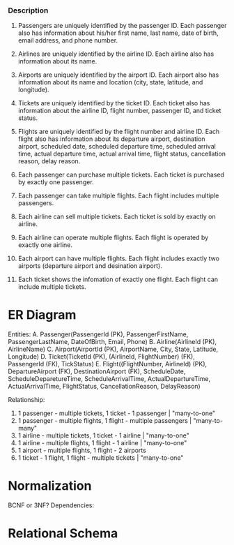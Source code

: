 ### Description ###
1. Passengers are uniquely identified by the passenger ID. Each passenger also has information about his/her first name, last name, date of birth, email address, and phone number.
2. Airlines are uniquely identified by the airline ID. Each airline also has information about its name.
3. Airports are uniquely identified by the airport ID. Each airport also has information about its name and location (city, state, latitude, and longitude).
4. Tickets are uniquely identified by the ticket ID. Each ticket also has information about the airline ID, flight number, passenger ID, and ticket status.
5. Flights are uniquely identified by the flight number and airline ID. Each flight also has information about its departure airport, destination airport, scheduled date, scheduled departure time, scheduled arrival time, actual departure time, actual arrival time, flight status, cancellation reason, delay reason.

6. Each passenger can purchase multiple tickets. Each ticket is purchased by exactly one passenger.
7. Each passenger can take multiple flights. Each flight includes multiple passengers.
8. Each airline can sell multiple tickets. Each ticket is sold by exactly on airline.
9. Each airline can operate multiple flights. Each flight is operated by exactly one airline.
10. Each airport can have multiple flights. Each flight includes exactly two airports (departure airport and desination airport).
11. Each ticket shows the infomation of exactly one flight. Each flight can include multiple tickets.


# ER Diagram # 
Entities: 
A. Passenger(PassengerId (PK), PassengerFirstName, PassengerLastName, DateOfBirth, Email, Phone)
B. Airline(AirlineId (PK), AirlineName)
C. Airport(AirportId (PK), AirportName, City, State, Latitude, Longitude)
D. Ticket(TicketId (PK), (AirlineId, FlightNumber) (FK), PassengerId (FK), TickStatus)
E. Flight((FlightNumber, AirlineId) (PK), DepartureAirport (FK), DestinationAirport (FK), ScheduleDate, ScheduleDeparetureTime, ScheduleArrivalTime, ActualDepartureTime, ActualArrivalTime, FlightStatus, CancellationReason, DelayReason)

Relationship:
1. 1 passenger - multiple tickets, 1 ticket - 1 passenger | "many-to-one"
2. 1 passenger - multiple flights, 1 flight - multiple passengers | "many-to-many"
3. 1 airline - multiple tickets, 1 ticket - 1 airline | "many-to-one"
4. 1 airline - multiple flights, 1 flight - 1 airline | "many-to-one"
5. 1 airport - multiple flights, 1 flight - 2 airports
6. 1 ticket - 1 flight, 1 flight - multiple tickets | "many-to-one"
   

# Normalization
BCNF or 3NF?
Dependencies: 

# Relational Schema #


